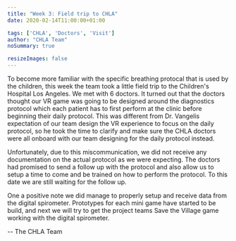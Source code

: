 ```yaml
---
title: "Week 3: Field trip to CHLA"
date: 2020-02-14T11:00:00+01:00

tags: ['CHLA', 'Doctors', 'Visit']
author: "CHLA Team"
noSummary: true

resizeImages: false
---
```

To become more familiar with the specific breathing protocal that is used by the children, this week the team took a little field trip to the Children's Hospital Los Angeles. We met with 6 doctors. It turned out that the doctors thought our VR game was going to be designed around the diagnostics protocol which each patient has to first perform at the clinic before beginning their daily protocol. This was different from Dr. Vangelis expectation of our team design the VR experience to focus on the daily protocol, so he took the time to clarify and make sure the CHLA doctors were all onboard with our team designing for the daily protocol instead.
 
<!--more-->
 
Unfortunately, due to this miscommunication, we did not receive any documentation on the actual protocol as we were expecting. The doctors had promised to send a follow up with the protocol and also allow us to setup a time to come and be trained on how to perform the protocol. To this date we are still waiting for the follow up.

One a positive note we did manage to properly setup and receive data from the digital spirometer. Prototypes for each mini game have started to be build, and next we will try to get the project teams Save the Village game working with the digital spirometer.

-- The CHLA Team


